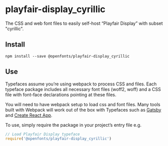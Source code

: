 
# playfair-display_cyrillic

The CSS and web font files to easily self-host “Playfair Display” with subset "cyrillic".

## Install

`npm install --save @openfonts/playfair-display_cyrillic`

## Use

Typefaces assume you’re using webpack to process CSS and files. Each typeface
package includes all necessary font files (woff2, woff) and a CSS file with
font-face declarations pointing at these files.

You will need to have webpack setup to load css and font files. Many tools built
with Webpack will work out of the box with Typefaces such as [Gatsby](https://github.com/gatsbyjs/gatsby)
and [Create React App](https://github.com/facebookincubator/create-react-app).

To use, simply require the package in your project’s entry file e.g.

```javascript
// Load Playfair Display typeface
require('@openfonts/playfair-display_cyrillic')
```
